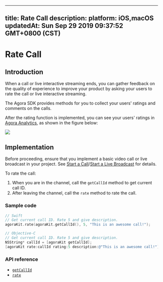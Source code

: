 
---
title: Rate Call
description: 
platform: iOS,macOS
updatedAt: Sun Sep 29 2019 09:37:52 GMT+0800 (CST)
---
# Rate Call
## Introduction

When a call or live interactive streaming ends, you can gather feedback on the quality of experience to improve your product by asking your users to rate the call or live interactive streaming.

The Agora SDK provides methods for you to collect your users' ratings and comments on the calls.

After the rating function is implemented, you can see your users' ratings in [Agora Analytics](../../en/Voice/aa_guide.md), as shown in the figure below:

![](https://web-cdn.agora.io/docs-files/1545801217929)

## Implementation 

Before proceeding, ensure that you implement a basic video call or live broadcast in your project. See [Start a Call](../../en/Voice/start_call_ios.md)/[Start a Live Broadcast](../../en/Voice/start_live_ios.md) for details.

To rate the call:

1. When you are in the channel, call the `getCallId` method to get current call ID. 
2. After leaving the channel, call the `rate` method to rate the call.

### Sample code

```swift
// Swift
// Get current call ID. Rate 5 and give description.
agoraKit.rate(agoraKit.getCallId(), 5, "This is an awesome call!");
```

```objective-c
// Objective-C
// Get current call ID. Rate 5 and give description.
NSString* callId = [agoraKit getCallId];
[agoraKit rate:callId rating:5 description:@"This is an awesome call!"]; 
```

### API reference

- [`getCallId`](https://docs.agora.io/en/Voice/API%20Reference/oc/Classes/AgoraRtcEngineKit.html#//api/name/getCallId)
- [`rate`](https://docs.agora.io/en/Voice/API%20Reference/oc/Classes/AgoraRtcEngineKit.html#//api/name/rate:rating:description:)
